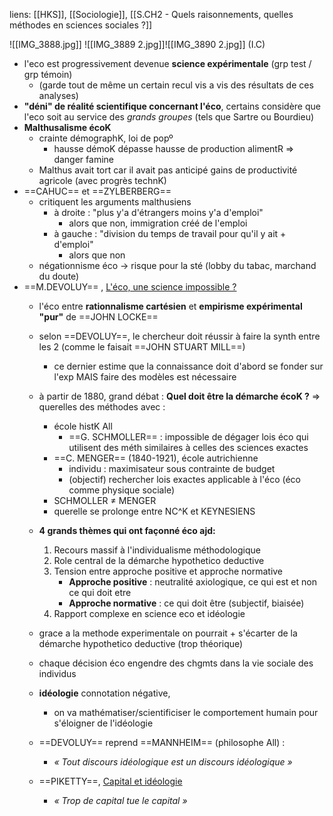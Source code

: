 liens: [[HKS]], [[Sociologie]], [[S.CH2 - Quels raisonnements, quelles méthodes en sciences sociales ?]]


![[IMG_3888.jpg]]
![[IMG_3889 2.jpg]]![[IMG_3890 2.jpg]]
(I.C)
- l'eco est progressivement devenue **science expérimentale** (grp test / grp témoin)
	- (garde tout de même un certain recul vis a vis des résultats de ces analyses)
- **"déni" de réalité scientifique concernant l'éco**, certains considère que l'eco soit au service des *grands groupes* (tels que Sartre ou Bourdieu)
- **Malthusalisme écoK**
	- crainte démographK, loi de popº
		- hausse démoK dépasse hausse de production alimentR => danger famine
	- Malthus avait tort car il avait pas anticipé gains de productivité agricole (avec progrès technK)
- ==CAHUC== et ==ZYLBERBERG== 
	- critiquent les arguments malthusiens 
		- à droite : "plus y'a d'étrangers moins y'a d'emploi"
			- alors que non, immigration créé de l'emploi
		- à gauche : "division du temps de travail pour qu'il y ait + d'emploi"
			- alors que non 
	- négationnisme éco -> risque pour la sté (lobby du tabac, marchand du doute)
- ==M.DEVOLUY== , <u>L'éco, une science impossible ?</u>
	- l'éco entre **rationnalisme cartésien** et **empirisme expérimental "pur"** de ==JOHN LOCKE==
	- selon ==DEVOLUY==, le chercheur doit réussir à faire la synth entre les 2 (comme le faisait ==JOHN STUART MILL==)
		- ce dernier estime que la connaissance doit d'abord se fonder sur l'exp MAIS faire des modèles est nécessaire
	- à partir de 1880, grand débat : **Quel doit être la démarche écoK ?** => querelles des méthodes avec :
		- école histK All
			- ==G. SCHMOLLER== : impossible de dégager lois éco qui utilisent des méth similaires à celles des sciences exactes
		- ==C. MENGER== (1840-1921), école autrichienne
			- individu : maximisateur sous contrainte de budget
			- (objectif)  rechercher lois exactes applicable à l'éco (éco comme physique sociale)
		- SCHMOLLER ≠ MENGER
		- querelle se prolonge entre NC^K et KEYNESIENS
	- **4 grands thèmes qui ont façonné éco ajd:**
		1. Recours massif à l'individualisme méthodologique
		2. Role central de la démarche hypothetico deductive
		3. Tension entre approche positive et approche normative
			- **Approche positive** : neutralité axiologique, ce qui est et non ce qui doit etre
			- **Approche normative** : ce qui doit être (subjectif, biaisée)
		4. Rapport complexe en science eco et idéologie

	- grace a la methode experimentale on pourrait + s'écarter de la démarche hypothetico deductive (trop théorique)
	- chaque décision éco engendre des chgmts dans la vie sociale des individus
	- **idéologie** connotation négative, 
		- on va mathématiser/scientificiser le comportement humain pour s'éloigner de l'idéologie
	- ==DEVOLUY== reprend ==MANNHEIM== (philosophe All) : 
		- *« Tout discours idéologique est un discours idéologique »*
	- ==PIKETTY==, <u>Capital et idéologie</u>
		- *« Trop de capital tue le capital »*

